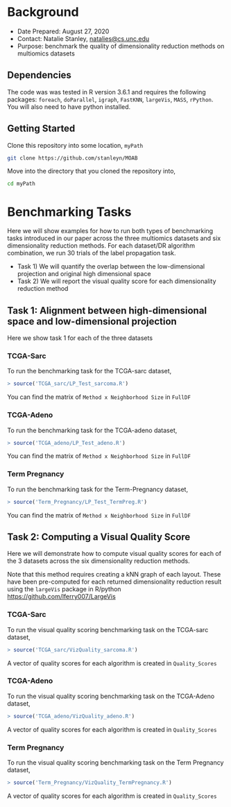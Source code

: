 # Background 

* Date Prepared: August 27, 2020
* Contact: Natalie Stanley, natalies@cs.unc.edu
* Purpose: benchmark the quality of dimensionality reduction methods on multiomics datasets

## Dependencies 

The code was was tested in R version 3.6.1 and requires the following packages:
`foreach`, `doParallel`, `igraph`, `FastKNN`, `largeVis`, `MASS`, `rPython`. You will also need to have python installed.

## Getting Started

Clone this repository into some location, `myPath`

```bash
git clone https://github.com/stanleyn/MOAB
```

Move into the directory that you cloned the repository into,

```bash
cd myPath
```

# Benchmarking Tasks

Here we will show examples for how to run both types of benchmarking tasks introduced in our paper across the three multiomics datasets and six dimensionality reduction methods. For each dataset/DR algorithm combination, we run 30 trials of the label propagation task. 

* Task 1) We will quantify the overlap between the low-dimensional projection and original high dimensional space
* Task 2) We will report the visual quality score for each dimensionality reduction method

## Task 1: Alignment between high-dimensional space and low-dimensional projection

Here we show task 1 for each of the three datasets

### TCGA-Sarc
To run the benchmarking task for the TCGA-sarc dataset,

```R
> source('TCGA_sarc/LP_Test_sarcoma.R')
```

You can find the matrix of `Method x Neighborhood Size` in `FullDF`

### TCGA-Adeno 
To run the benchmarking task for the TCGA-adeno dataset,

```R
> source('TCGA_adeno/LP_Test_adeno.R')
```

You can find the matrix of `Method x Neighborhood Size` in `FullDF`

### Term Pregnancy
To run the benchmarking task for the Term-Pregnancy dataset,

```R
> source('Term_Pregnancy/LP_Test_TermPreg.R')
```

You can find the matrix of `Method x Neighborhood Size` in `FullDF`

## Task 2: Computing a Visual Quality Score

Here we will demonstrate how to compute visual quality scores for each of the 3 datasets across the six dimensionality reduction methods. 

Note that this method requires creating a kNN graph of each layout. These have been pre-computed for each returned dimensionality reduction result using the `largeVis` package in R/python https://github.com/lferry007/LargeVis

### TCGA-Sarc

To run the visual quality scoring benchmarking task on the TCGA-sarc dataset,

```R
> source('TCGA_sarc/VizQuality_sarcoma.R')
```

A vector of quality scores for each algorithm is created in `Quality_Scores`

### TCGA-Adeno

To run the visual quality scoring benchmarking task on the TCGA-Adeno dataset,

```R
> source('TCGA_adeno/VizQuality_adeno.R')
```

A vector of quality scores for each algorithm is created in `Quality_Scores`

### Term Pregnancy

To run the visual quality scoring benchmarking task on the Term Pregnancy dataset,

```R
> source('Term_Pregnancy/VizQuality_TermPregnancy.R')
```

A vector of quality scores for each algorithm is created in `Quality_Scores`

